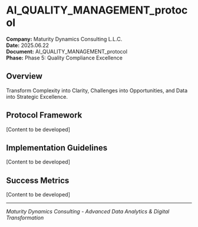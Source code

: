 ﻿# AI_QUALITY_MANAGEMENT_protocol

**Company:** Maturity Dynamics Consulting L.L.C.  
**Date:** 2025.06.22  
**Document:** AI_QUALITY_MANAGEMENT_protocol  
**Phase:** Phase 5: Quality Compliance Excellence  

## Overview
Transform Complexity into Clarity, Challenges into Opportunities, and Data into Strategic Excellence.

## Protocol Framework
[Content to be developed]

## Implementation Guidelines
[Content to be developed]

## Success Metrics
[Content to be developed]

---
*Maturity Dynamics Consulting - Advanced Data Analytics & Digital Transformation*
